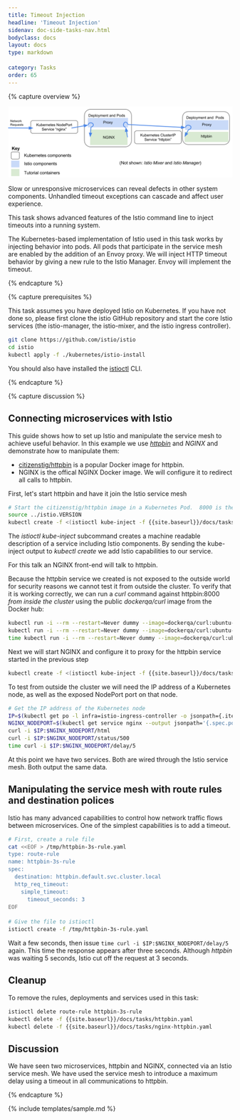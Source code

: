 ```yaml
---
title: Timeout Injection
headline: 'Timeout Injection'
sidenav: doc-side-tasks-nav.html
bodyclass: docs
layout: docs
type: markdown

category: Tasks
order: 65
---
```


{% capture overview %}

![Timeout Injection](../../img/timeout-injection.svg)

Slow or unresponsive microservices can reveal defects in other system components.  Unhandled timeout
exceptions can cascade and affect user experience.

This task shows advanced features of the Istio command line to inject timeouts into
a running system.

The Kubernetes-based implementation of Istio used in this task works by injecting behavior
into pods.  All pods that participate in the service mesh are enabled by the addition of an Envoy proxy.
We will inject HTTP timeout behavior by giving a new rule to the Istio Manager.  Envoy will
implement the timeout.

{% endcapture %}

{% capture prerequisites %}

This task assumes you have deployed Istio on Kubernetes.  If you have not done so, please first
clone the istio GitHub repository and start the core Istio services (the istio-manager, the istio-mixer, and the istio ingress controller).

```bash
git clone https://github.com/istio/istio
cd istio
kubectl apply -f ./kubernetes/istio-install
```

You should also have installed the [istioctl]({{site.baseurl}}/reference/istioctl.html) CLI.

{% endcapture %}

{% capture discussion %}
## Connecting microservices with Istio

This guide shows how to set up Istio and manipulate the service mesh to achieve useful behavior.
In this example we use *[httpbin](https://httpbin.org)* and *NGINX* and demonstrate how to manipulate them:

* [citizenstig/httpbin](https://hub.docker.com/r/citizenstig/httpbin/) is a popular Docker image for httpbin.
* NGINX is the offical NGINX Docker image.  We will configure it to redirect all calls to httpbin.

First, let's start httpbin and have it join the Istio service mesh

```bash
# Start the citizenstig/httpbin image in a Kubernetes Pod.  8000 is the httpbin port.
source ../istio.VERSION
kubectl create -f <(istioctl kube-inject -f {{site.baseurl}}/docs/tasks/httpbin.yaml)
```

The _istioctl kube-inject_ subcommand creates a machine readable description of a service including Istio components.  By sending the kube-inject output to _kubectl create_ we add Istio capabilities to our service.

For this talk an NGINX front-end will talk to httpbin.

Because the httpbin service we created is not exposed to the outside world for security reasons
we cannot test it from outside the cluster.  To verify that it is working correctly, we can run
a _curl_ command against httpbin:8000 *from inside the cluster* using the public _dockerqa/curl_
image from the Docker hub:

```bash
kubectl run -i --rm --restart=Never dummy --image=dockerqa/curl:ubuntu-trusty --command -- curl --silent httpbin:8000/html
kubectl run -i --rm --restart=Never dummy --image=dockerqa/curl:ubuntu-trusty --command -- curl --silent httpbin:8000/status/500
time kubectl run -i --rm --restart=Never dummy --image=dockerqa/curl:ubuntu-trusty --command -- curl --silent httpbin:8000/delay/5
```

Next we will start NGINX and configure it to proxy for the httpbin service started in the previous step

```bash
kubectl create -f <(istioctl kube-inject -f {{site.baseurl}}/docs/tasks/nginx-httpbin.yaml)
```

To test from outside the cluster we will need the IP address of a Kubernetes node, as well
as the exposed NodePort port on that node.

```bash
# Get the IP address of the Kubernetes node
IP=$(kubectl get po -l infra=istio-ingress-controller -o jsonpath={.items[0].status.hostIP})
NGINX_NODEPORT=$(kubectl get service nginx --output jsonpath='{.spec.ports[0].nodePort}')
curl -i $IP:$NGINX_NODEPORT/html
curl -i $IP:$NGINX_NODEPORT/status/500
time curl -i $IP:$NGINX_NODEPORT/delay/5
```

At this point we have two services.  Both are wired through the Istio service mesh.  Both output the same data.

## Manipulating the service mesh with route rules and destination polices

Istio has many advanced capabilities to control how network traffic flows between microservices.  One of the
simplest capabilities is to add a timeout.

```bash
# First, create a rule file
cat <<EOF > /tmp/httpbin-3s-rule.yaml
type: route-rule
name: httpbin-3s-rule
spec:
  destination: httpbin.default.svc.cluster.local
  http_req_timeout:
    simple_timeout:
      timeout_seconds: 3
EOF

# Give the file to istioctl
istioctl create -f /tmp/httpbin-3s-rule.yaml
```

Wait a few seconds, then issue `time curl -i $IP:$NGINX_NODEPORT/delay/5` again.  This time the response appears after
three seconds.  Although _httpbin_ was waiting 5 seconds, Istio cut off the request at 3 seconds.

## Cleanup

To remove the rules, deployments and services used in this task:

```bash
istioctl delete route-rule httpbin-3s-rule
kubectl delete -f {{site.baseurl}}/docs/tasks/httpbin.yaml
kubectl delete -f {{site.baseurl}}/docs/tasks/nginx-httpbin.yaml
```


## Discussion

We have seen two microservices, httpbin and NGINX, connected via an Istio service mesh.  We have
used the service mesh to introduce a maximum delay using a timeout in all communications to httpbin.

{% endcapture %}

{% include templates/sample.md %}
